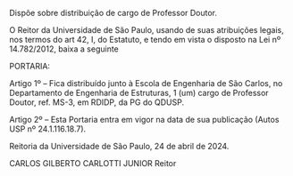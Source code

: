 Dispõe sobre distribuição de cargo de Professor Doutor.

O Reitor da Universidade de São Paulo, usando de suas atribuições legais, nos termos do art 42, I, do Estatuto, e tendo em vista o disposto na Lei nº 14.782/2012, baixa a seguinte

PORTARIA:

Artigo 1º – Fica distribuído junto à Escola de Engenharia de São Carlos, no Departamento de Engenharia de Estruturas, 1 (um) cargo de Professor Doutor, ref. MS-3, em RDIDP, da PG do QDUSP.

Artigo 2º – Esta Portaria entra em vigor na data de sua publicação (Autos USP nº 24.1.116.18.7).

Reitoria da Universidade de São Paulo, 24 de abril de 2024.

CARLOS GILBERTO CARLOTTI JUNIOR
Reitor